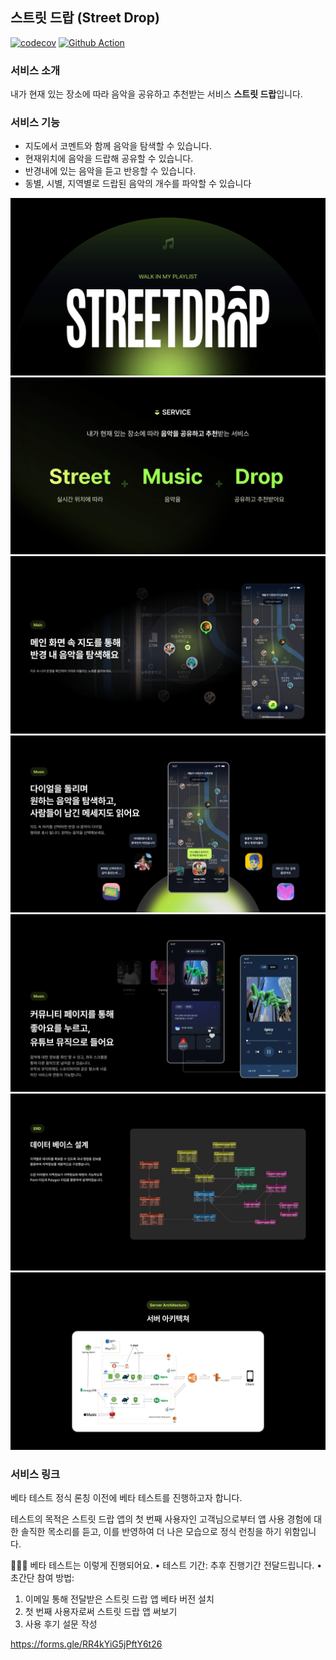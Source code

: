 ## 스트릿 드랍 (Street Drop)

[![codecov](https://codecov.io/gh/depromeet/street-drop-server/branch/main/graph/badge.svg?token=7EHWI73ZQU)](https://codecov.io/gh/depromeet/street-drop-server)
[![Github Action](https://github.com/depromeet/street-drop-server/actions/workflows/jacoco.yml/badge.svg)](https://github.com/depromeet/street-drop-server/actions)

### 서비스 소개
내가 현재 있는 장소에 따라 음악을 공유하고 추천받는 서비스 **스트릿 드랍**입니다.

### 서비스 기능
- 지도에서 코멘트와 함께 음악을 탐색할 수 있습니다.
- 현재위치에 음악을 드랍해 공유할 수 있습니다.
- 반경내에 있는 음악을 듣고 반응할 수 있습니다.
- 동별, 시별, 지역별로 드랍된 음악의 개수를 파악할 수 있습니다

![Untitled](https://github.com/seonghun-dev/ReadmeImage/blob/main/src/street-drop/street-drop-readme-7.jpg?raw=true)
![Untitled](https://github.com/seonghun-dev/ReadmeImage/blob/main/src/street-drop/street-drop-readme-6.jpg?raw=true)
![Untitled](https://github.com/seonghun-dev/ReadmeImage/blob/main/src/street-drop/street-drop-readme-5.jpg?raw=true)
![Untitled](https://github.com/seonghun-dev/ReadmeImage/blob/main/src/street-drop/street-drop-readme-4.jpg?raw=true)
![Untitled](https://github.com/seonghun-dev/ReadmeImage/blob/main/src/street-drop/street-drop-readme-2.jpg?raw=true)
![Untitled](https://github.com/seonghun-dev/ReadmeImage/blob/main/src/street-drop/street-drop-readme-3.jpg?raw=true)
![Untitled](https://github.com/seonghun-dev/ReadmeImage/blob/main/src/street-drop/street-drop-readme-1.jpg?raw=true)

### 서비스 링크
베타 테스트
정식 론칭 이전에 베타 테스트를 진행하고자 합니다.

테스트의 목적은 스트릿 드랍 앱의 첫 번째 사용자인 고객님으로부터 앱 사용 경험에 대한 솔직한 목소리를 듣고, 
이를 반영하여 더 나은 모습으로 정식 런칭을 하기 위함입니다.

💁🏻‍♀️ 베타 테스트는 이렇게 진행되어요.
• 테스트 기간: 추후 진행기간 전달드립니다.
• 초간단 참여 방법:

1. 이메일 통해 전달받은 스트릿 드랍 앱 베타 버전 설치
2. 첫 번째 사용자로써 스트릿 드랍 앱 써보기
3. 사용 후기 설문 작성

https://forms.gle/RR4kYiG5jPftY6t26
